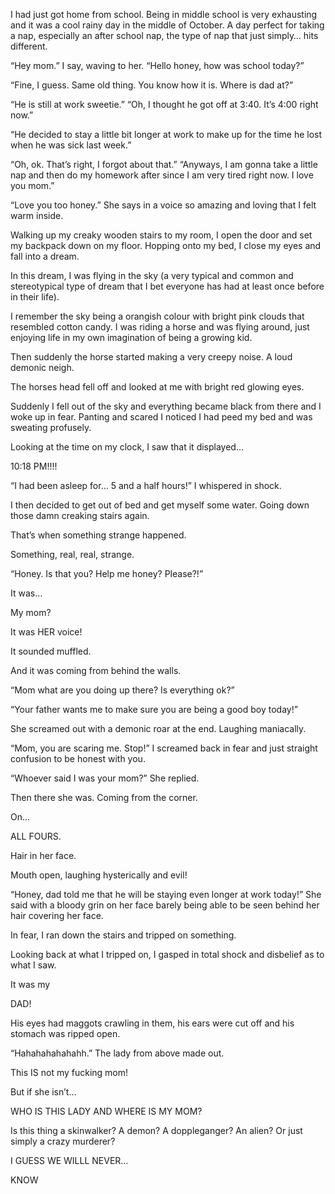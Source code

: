 I had just got home from school. Being in middle school is very exhausting and it was a cool rainy day in the middle of October. A day perfect for taking a nap, especially an after school nap, the type of nap that just simply… hits different. 

“Hey mom.” I say, waving to her. “Hello honey, how was school today?” 

“Fine, I guess. Same old thing. You know how it is. Where is dad at?”

“He is still at work sweetie.” “Oh, I thought he got off at 3:40. It’s 4:00 right now.”

“He decided to stay a little bit longer at work to make up for the time he lost when he was sick last week.” 

“Oh, ok. That’s right, I forgot about that.” “Anyways, I am gonna take a little nap and then do my homework after since I am very tired right now. I love you mom.” 

“Love you too honey.” She says in a voice so amazing and loving that I felt warm inside. 

Walking up my creaky wooden stairs to my room, I open the door and set my backpack down on my floor. Hopping onto my bed, I close my eyes and fall into a dream.

In this dream, I was flying in the sky (a very typical and common and stereotypical type of dream that I bet everyone has had at least once before in their life). 

I remember the sky being a orangish colour with bright pink clouds that resembled cotton candy. I was riding a horse and was flying around, just enjoying life in my own imagination of being a growing kid. 

Then suddenly the horse started making a very creepy noise. A loud demonic neigh. 

The horses head fell off and looked at me with bright red glowing eyes. 

Suddenly I fell out of the sky and everything became black from there and I woke up in fear. Panting and scared I noticed I had peed my bed and was sweating profusely. 

Looking at the time on my clock, I saw that it displayed…

10:18 PM!!!!

“I had been asleep for… 5 and a half hours!” I whispered in shock. 

I then decided to get out of bed and get myself some water. Going down those damn creaking stairs again. 

That’s when something strange happened. 
 

Something, real, real, strange.

“Honey. Is that you? Help me honey? Please?!” 

It was…

My mom?

It was HER voice! 

It sounded muffled. 

And it was coming from behind the walls. 

“Mom what are you doing up there? Is everything ok?”

“Your father wants me to make sure you are being a good boy today!” 

She screamed out with a demonic roar at the end. Laughing maniacally.

“Mom, you are scaring me. Stop!” I screamed back in fear and just straight confusion to be honest with you. 

“Whoever said I was your mom?” She replied. 

Then there she was. Coming from the corner. 

On…

ALL FOURS. 

Hair in her face. 

Mouth open, laughing hysterically and evil! 

“Honey, dad told me that he will be staying even longer at work today!” She said with a bloody grin on her face barely being able to be seen behind her hair covering her face. 

In fear, I ran down the stairs and tripped on something. 

Looking back at what I tripped on, I gasped in total shock and disbelief as to what I saw. 

It was my

DAD!

His eyes had maggots crawling in them, his ears were cut off and his stomach was ripped open. 

“Hahahahahahahh.” The lady from above made out. 

This IS not my fucking mom! 

But if she isn’t…

WHO IS THIS LADY AND WHERE IS MY MOM? 

Is this thing a skinwalker? A demon? A doppleganger? An alien? Or just simply a crazy murderer? 

I GUESS WE WILLL NEVER…

KNOW